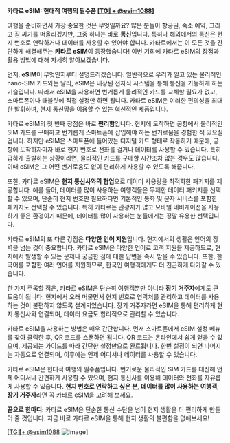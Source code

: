 **카타르 eSIM: 현대적 여행의 필수품 [[TG💪+ @esim1088](https://t.me/s/esim1088)]**

여행을 준비하면서 가장 중요한 것은 무엇일까요? 많은 분들이 항공권, 숙소 예약, 그리고 짐 싸기를 떠올리겠지만, 그중 하나는 바로 **통신**입니다. 특히나 해외에서의 통신은 현지 번호로 연락하거나 데이터를 사용할 수 있어야 합니다. 카타르에서는 이 모든 것을 간단하게 해결해주는 **카타르 eSIM**이 등장했습니다! 이번 기회에 카타르 eSIM의 장점과 활용 방법에 대해 자세히 알아보겠습니다.

먼저, **eSIM**이 무엇인지부터 설명드리겠습니다. 일반적으로 우리가 알고 있는 물리적인 nano-SIM 카드와는 달리, eSIM은 내장된 전자식 시스템을 통해 통신을 가능하게 하는 기술입니다. 따라서 eSIM을 사용하면 번거롭게 물리적인 카드를 교체할 필요가 없고, 스마트폰이나 태블릿에 직접 설정만 하면 됩니다. 카타르 eSIM은 이러한 편의성을 최대한 발휘하며, 현지 통신망을 이용할 수 있는 혁신적인 제품입니다.

카타르 eSIM의 첫 번째 장점은 바로 **편리함**입니다. 현지에 도착하면 공항에서 물리적인 SIM 카드를 구매하고 번거롭게 스마트폰에 삽입해야 하는 번거로움을 경험한 적 있으실 겁니다. 하지만 eSIM은 스마트폰에 들어있는 디지털 카드 형태로 작동하기 때문에, 공항에 도착하자마자 바로 현지 번호로 전화를 걸거나 데이터를 사용할 수 있습니다. 특히 급하게 출발하는 상황이라면, 물리적인 카드를 구매할 시간조차 없는 경우도 많습니다. 이때 eSIM은 그 어떤 번거로움도 없이 편리하게 사용할 수 있도록 해줍니다.

또한, 카타르 eSIM은 **현지 통신사와의 협업**으로 데이터 사용량을 최적화한 패키지를 제공합니다. 예를 들어, 데이터를 많이 사용하는 여행객들은 무제한 데이터 패키지를 선택할 수 있으며, 단순히 현지 번호만 필요하다면 기본적인 통화 및 문자 서비스를 포함한 패키지도 선택할 수 있습니다. 특히 카타르는 관광지가 많고 모바일 네비게이션을 사용하기 좋은 환경이기 때문에, 데이터를 많이 사용하는 분들에게는 정말 유용한 선택입니다.

카타르 eSIM의 또 다른 강점은 **다양한 언어 지원**입니다. 현지에서의 생활은 언어의 장벽을 넘는 것이 중요합니다. 카타르 eSIM은 다양한 언어로 고객 지원을 제공하므로, 현지에서 발생할 수 있는 문제나 궁금한 점에 대한 답변을 즉시 받을 수 있습니다. 또한, 한국어를 포함한 여러 언어를 지원하므로, 한국인 여행객에게도 더 친근하게 다가갈 수 있습니다.

한 가지 주목할 점은, 카타르 eSIM은 단순히 여행객뿐만 아니라 **장기 거주자**에게도 큰 도움이 됩니다. 현지에서 오래 머물면서 현지 번호로 연락처를 관리하고 데이터를 사용하는 것이 불편하지 않도록 설계되었습니다. 장기 거주자라면 eSIM을 통해 편리하게 현지 통신사와 연결되며, 데이터 요금도 합리적으로 관리할 수 있습니다.

카타르 eSIM을 사용하는 방법은 매우 간단합니다. 먼저 스마트폰에서 eSIM 설정 메뉴를 찾아 클릭한 후, QR 코드를 스캔하면 됩니다. QR 코드는 온라인에서 쉽게 얻을 수 있으며, 제공되는 가이드를 따라 간단한 설정만으로 완료됩니다. 한번 설정이 되면 나머지는 자동으로 연결되며, 이후에는 언제 어디서나 데이터를 사용할 수 있습니다.

카타르 eSIM은 현대적 여행의 필수품입니다. 번거로운 물리적인 SIM 카드를 대신해 언제 어디서나 간편하게 사용할 수 있으며, 현지 통신사를 이용해 데이터와 전화를 자유롭게 사용할 수 있습니다. **현지 번호로 연락하고 싶은 분**, **데이터를 많이 사용하는 여행객**, **장기 거주자**라면 꼭 카타르 eSIM을 고려해 보세요.

**끝으로 한마디:** 카타르 eSIM은 단순한 통신 수단을 넘어 현지 생활을 더 편리하게 만들어 줄 것입니다. 지금 바로 카타르 eSIM을 통해 현지 생활의 불편함을 없애보세요!

[[TG💪+ @esim1088](https://t.me/s/esim1088) ![Image](https://i.postimg.cc/Y0z9fWf4/image.png)]